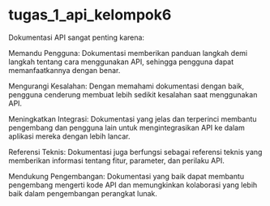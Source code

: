 # tugas_1_api_kelompok6
Dokumentasi API sangat penting karena:

Memandu Pengguna: Dokumentasi memberikan panduan langkah demi langkah tentang cara menggunakan API, sehingga pengguna dapat memanfaatkannya dengan benar.

Mengurangi Kesalahan: Dengan memahami dokumentasi dengan baik, pengguna cenderung membuat lebih sedikit kesalahan saat menggunakan API.

Meningkatkan Integrasi: Dokumentasi yang jelas dan terperinci membantu pengembang dan pengguna lain untuk mengintegrasikan API ke dalam aplikasi mereka dengan lebih lancar.

Referensi Teknis: Dokumentasi juga berfungsi sebagai referensi teknis yang memberikan informasi tentang fitur, parameter, dan perilaku API.

Mendukung Pengembangan: Dokumentasi yang baik dapat membantu pengembang mengerti kode API dan memungkinkan kolaborasi yang lebih baik dalam pengembangan perangkat lunak.
